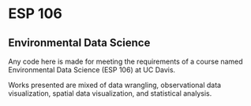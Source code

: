 # ESP 106
## Environmental Data Science

Any code here is made for meeting the requirements of a course named Environmental Data Science (ESP 106) at UC Davis.

Works presented are mixed of data wrangling, observational data visualization, spatial data visualization, and statistical analysis.
